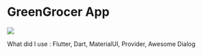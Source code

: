 # GreenGrocer App

<img src="https://cdn.discordapp.com/attachments/849916105144139807/910813148376866877/Screenshot_1.png" />

What did I use : Flutter, Dart, MaterialUI, Provider, Awesome Dialog
